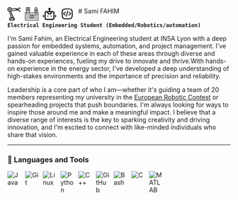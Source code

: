 <img align="left" alt="" width="30px" style="padding-right:10px;" src="" />
<img align="left" alt="automation icon" width="30px" style="padding-right:10px;" src="https://raw.githubusercontent.com/SamiFAHIM/SamiFAHIM/6cca56cf9f19c2ae45c67d20dd39c21cf0ca2f96/icons/automation-svgrepo-com.svg" />
<img align="left" alt="protoboard icon" width="30px" style="padding-right:10px;" src="https://raw.githubusercontent.com/SamiFAHIM/SamiFAHIM/6cca56cf9f19c2ae45c67d20dd39c21cf0ca2f96/icons/protoboard-svgrepo-com.svg" />
<img align="left" alt="robot icon" width="30px" style="padding-right:10px;" src="https://raw.githubusercontent.com/SamiFAHIM/SamiFAHIM/6cca56cf9f19c2ae45c67d20dd39c21cf0ca2f96/icons/robot-svgrepo-com.svg" />
<img align="left" alt="Coding Icon" width="30px" style="padding-right:10px;" src="https://raw.githubusercontent.com/SamiFAHIM/SamiFAHIM/f5eea121886ae936a976240579105e0b31a129a7/icons/coding-svgrepo-com.svg" />
# Sami FAHIM

**`Electrical Engineering Student (Embedded/Robotics/automation)`**

I'm Sami Fahim, an Electrical Engineering student at INSA Lyon with a deep passion for embedded systems, automation, and project management. I've gained valuable experience in each of these areas through diverse and hands-on experiences, fueling my drive to innovate and thrive.With hands-on experience in the energy sector, I've developed a deep understanding of high-stakes environments and the importance of precision and reliability.

Leadership is a core part of who I am—whether it's guiding a team of 20 members representing my university in the [European Robotic Contest](https://www.eurobot.org/) or spearheading projects that push boundaries. I'm always looking for ways to inspire those around me and make a meaningful impact. I believe that a diverse range of interests is the key to sparking creativity and driving innovation, and I'm excited to connect with like-minded individuals who share that vision.

---

### 🧰 Languages and Tools

<img align="left" alt="Java" width="30px" style="padding-right:10px;" src="https://cdn.jsdelivr.net/gh/devicons/devicon/icons/java/java-original.svg"/>
<img align="left" alt="Git" width="30px" style="padding-right:10px;" src="https://cdn.jsdelivr.net/gh/devicons/devicon/icons/git/git-original.svg" />
<img align="left" alt="Linux" width="30px" style="padding-right:10px;" src="https://cdn.jsdelivr.net/gh/devicons/devicon/icons/linux/linux-original.svg" />
<img align="left" alt="Python" width="30px" style="padding-right:10px;" src="https://cdn.jsdelivr.net/gh/devicons/devicon/icons/python/python-plain.svg" />
<img align="left" alt="C++" width="30px" style="padding-right:10px;" src="https://cdn.jsdelivr.net/gh/devicons/devicon/icons/cplusplus/cplusplus-line.svg" />
<img align="left" alt="GitHub" width="30px" style="padding-right:10px;" src="https://cdn.jsdelivr.net/gh/devicons/devicon/icons/github/github-original.svg" />
<img align="left" alt="Bash" width="30px" style="padding-right:10px;" src="https://cdn.jsdelivr.net/gh/devicons/devicon/icons/bash/bash-original.svg" />
<img align="left" alt="C" width="30px" style="padding-right:10px;" src="https://cdn.jsdelivr.net/gh/devicons/devicon/icons/c/c-original.svg" />
<img align="left" alt="MATLAB" width="30px" style="padding-right:10px;" src="https://cdn.jsdelivr.net/gh/devicons/devicon/icons/matlab/matlab-original.svg" />


<br />

#
